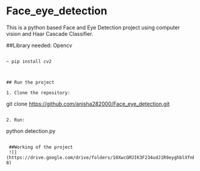# Face_eye_detection
This is a python based Face and Eye Detection project using computer vision and Haar Cascade Classifier.

##Library needed:
   Opencv
   ```
   
  ~ pip install cv2



## Run the project

1. Clone the repository:
```
git clone https://github.com/anisha282000/Face_eye_detection.git
```

2. Run:
```
python detection.py
```

 ##Working of the project
 ![](https://drive.google.com/drive/folders/10XwcGMJIK3F234udJ1R9eyghblXfnB-8)
